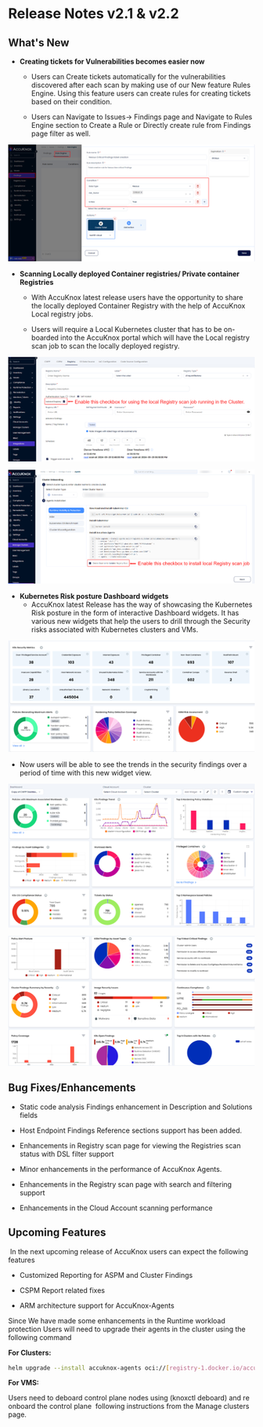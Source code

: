 # Release Notes v2.1 & v2.2

## What's New

- **Creating tickets for Vulnerabilities becomes easier now**
    - Users can Create tickets automatically for the vulnerabilities discovered after each scan by making use of our New feature Rules Engine. Using this feature users can create rules for creating tickets based on their condition.

    - Users can Navigate to Issues-> Findings page and Navigate to Rules Engine section to Create a Rule or Directly create rule from Findings page filter as well.

![](./images/release-notes/2122/image3.png)

- **Scanning Locally deployed Container registries/ Private container Registries**
    - With AccuKnox latest release users have the opportunity to share the locally deployed Container Registry with the help of AccuKnox Local registry jobs.

    - Users will require a Local Kubernetes cluster that has to be on-boarded into the AccuKnox portal which will have the Local registry scan job to scan the locally deployed registry.

![](./images/release-notes/2122/image4.png)

![](./images/release-notes/2122/image6.png)

- **Kubernetes Risk posture Dashboard widgets**
    - AccuKnox latest Release has the way of showcasing the Kubernetes Risk posture in the form of interactive Dashboard widgets. It has various new widgets that help the users to drill through the Security risks associated with Kubernetes clusters and VMs.

![](./images/release-notes/2122/image5.png)

- Now users will be able to see the trends in the security findings over a period of time with this new widget view.

![](./images/release-notes/2122/image1.png)

![](./images/release-notes/2122/image2.png)

## Bug Fixes/Enhancements

- Static code analysis Findings enhancement in Description and Solutions fields

- Host Endpoint Findings Reference sections support has been added.

- Enhancements in Registry scan page for viewing the Registries scan status with DSL filter support

- Minor enhancements in the performance of AccuKnox Agents.

- Enhancements in the Registry scan page with search and filtering support

- Enhancements in the Cloud Account scanning performance

## Upcoming Features

 In the next upcoming release of AccuKnox users can expect the following features

- Customized Reporting for ASPM and Cluster Findings

- CSPM Report related fixes

- ARM architecture support for AccuKnox-Agents

Since We have made some enhancements in the Runtime workload protection Users will need to upgrade their agents in the cluster using the following command

**For Clusters:**

```sh
helm upgrade --install accuknox-agents oci://[registry-1.docker.io/accuknox/accuknox-agents](http://registry-1.docker.io/accuknox/accuknox-agents)  --version "v0.7.7" -n accuknox-agents
```

**For VMS:**

Users need to deboard control plane nodes using (knoxctl deboard) and re onboard the control plane  following instructions from the Manage clusters page.
